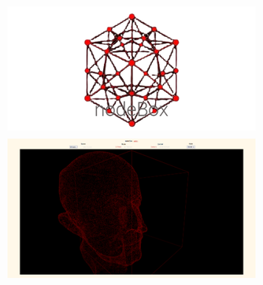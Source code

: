 <p align="center">
    <img src='./images/logo.png?'>
</p>

<p align="center">
    <img src='./images/preview.png?'>
</p>
